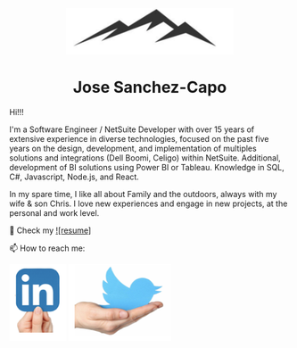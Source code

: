 <p align="center"><img width=300px src="img/dev.png"></p>
<h1 align="center">Jose Sanchez-Capo</h1>


<p>Hi!!!

I'm a Software Engineer / NetSuite Developer  with over 15 years of extensive experience in diverse technologies, focused on the past five years on the design, development, and implementation of multiples solutions and integrations (Dell Boomi, Celigo) within NetSuite. Additional, development of BI solutions using Power BI or Tableau. Knowledge in SQL, C#, Javascript, Node.js, and React. 

In my spare time, I like all about Family and the outdoors, always with my wife & son Chris. I love new experiences and engage in new projects, at the personal and work level.

👯  Check my [![resume]](https://josesanchezcapo.github.io/bootcamp-porfolio/resume.html)


📫 How to reach me:

[![LinkedIn](./img/linkedIn.png)](https://www.linkedin.com/in/josesanchezcapo/)
[![twitter](./img/twitter.png)](https://twitter.com/JoseSanchezCapo)




<!--
**josesanchezcapo/josesanchezcapo** is a ✨ _special_ ✨ repository because its `README.md` (this file) appears on your GitHub profile.

Here are some ideas to get you started:

- 🔭 I’m currently working on ...
- 🌱 I’m currently learning ...
- 👯 I’m looking to collaborate on ...
- 🤔 I’m looking for help with ...
- 💬 Ask me about ...
- 📫 How to reach me: ...
- 😄 Pronouns: ...
- ⚡ Fun fact: ...
-->
